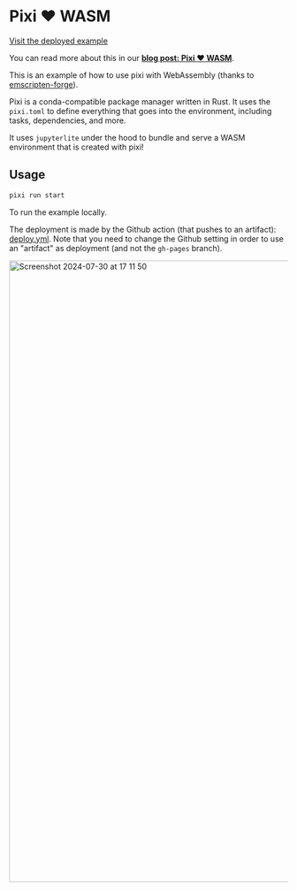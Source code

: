 # Pixi ❤️ WASM

[Visit the deployed example](https://wolfv.github.io/pixi-wasm/)


You can read more about this in our [**blog post: Pixi ❤️ WASM**](https://prefix.dev/blog/pixi_wasm).

This is an example of how to use pixi with WebAssembly (thanks to [emscripten-forge](https://emscripten-forge.org)).

Pixi is a conda-compatible package manager written in Rust. It uses the `pixi.toml` to define everything that goes into the environment, including tasks, dependencies, and more.

It uses `jupyterlite` under the hood to bundle and serve a WASM environment that is created with pixi!

## Usage

```bash
pixi run start
```

To run the example locally.

The deployment is made by the Github action (that pushes to an artifact): [deploy.yml](.github/workflows/deploy.yml).
Note that you need to change the Github setting in order to use an "artifact" as deployment (and not the `gh-pages` branch).

<img width="1124" alt="Screenshot 2024-07-30 at 17 11 50" src="https://github.com/user-attachments/assets/810b2344-e645-48bf-bfe3-005a48b913dc">
